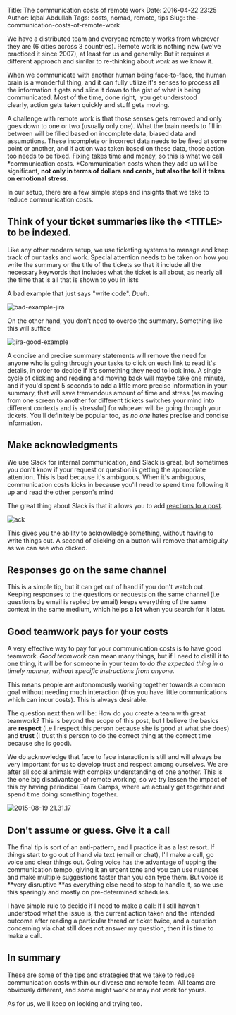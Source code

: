 Title: The communication costs of remote work
Date: 2016-04-22 23:25
Author: Iqbal Abdullah
Tags: costs, nomad, remote, tips
Slug: the-communication-costs-of-remote-work

We have a distributed team and everyone remotely works from wherever
they are (6 cities across 3 countries). Remote work is nothing new
(we've practiced it since 2007), at least for us and generally: But it
requires a different approach and similar to re-thinking about *work* as
we know it.

When we communicate with another human being face-to-face, the human
brain is a wonderful thing, and it can fully utilize it's senses to
process all the information it gets and slice it down to the gist of
what is being communicated. Most of the time, done right,  you get
understood clearly, action gets taken quickly and stuff gets moving.

A challenge with remote work is that those senses gets removed and only
goes down to one or two (usually only one). What the brain needs to fill
in between will be filled based on incomplete data, biased data and
assumptions. These incomplete or incorrect data needs to be fixed at
some point or another, and if action was taken based on these data,
those action too needs to be fixed. Fixing takes time and money, so this
is what we call *communication costs. *Communication costs when they add
up will be significant, **not only in terms of dollars and cents, but
also the toll it takes on emotional stress.**

In our setup, there are a few simple steps and insights that we take to
reduce communication costs.

Think of your ticket summaries like the &lt;TITLE&gt; to be indexed.
--------------------------------------------------------------------

Like any other modern setup, we use ticketing systems to manage and keep
track of our tasks and work. Special attention needs to be taken on how
you write the summary or the title of the tickets so that it include all
the necessary keywords that includes what the ticket is all about, as
nearly all the time that is all that is shown to you in lists

A bad example that just says "write code". *Duuh*. 

![bad-example-jira]({filename}/images/bad-example-jira.png)

On the other hand, you don't need to overdo the summary. Something like this will suffice

![jira-good-example]({filename}/images/jira-good-example.png) 

A concise and precise summary statements will remove the need for anyone
who is going through your tasks to click on each link to read it's
details, in order to decide if it's something they need to look into. A
single cycle of clicking and reading and moving back will maybe take one
minute, and if you'd spent 5 seconds to add a little more precise
information in your summary, that will save tremendous amount of time
and stress (as moving from one screen to another for different tickets
switches your mind into different contexts and is stressful) for whoever
will be going through your tickets. You'll definitely be popular too, as
*no one* hates precise and concise information.

Make acknowledgments
--------------------

We use Slack for internal communication, and Slack is great, but
sometimes you don't know if your request or question is getting the
appropriate attention. This is bad because it's ambiguous. When it's
ambiguous, communication costs kicks in because you'll need to spend
time following it up and read the other person's mind

The great thing about Slack is that it allows you to add [reactions to a
post](http://www.theverge.com/2015/7/9/8916347/slack-emoji-reactions).

![ack]({filename}/images/ack.png)

This gives you the ability to acknowledge something, without having to
write things out. A second of clicking on a button will remove that
ambiguity as we can see who clicked.

Responses go on the same channel
--------------------------------

This is a simple tip, but it can get out of hand if you don't watch out.
Keeping responses to the questions or requests on the same channel (i.e
questions by email is replied by email) keeps everything of the same
context in the same medium, which helps **a lot** when you search for it
later.

Good teamwork pays for your costs
---------------------------------

A very effective way to pay for your communication costs is to have good
teamwork. *Good teamwork* can mean many things, but if I need to distill
it to one thing, it will be for someone in your team to *do the expected
thing in a timely manner, without specific instructions from anyone.*

This means people are autonomously working together towards a common
goal without needing much interaction (thus you have little
communications which can incur costs). This is always desirable.

The question next then will be: How do you create a team with great
teamwork? This is beyond the scope of this post, but I believe the
basics are **respect** (i.e I respect this person because she is good at
what she does) and **trust** (I trust this person to do the correct
thing at the correct time because she is good).

We do acknowledge that face to face interaction is still and will always
be very important for us to develop trust and respect among ourselves.
We are after all social animals with complex understanding of one
another. This is the one big disadvantage of remote working, so we try
lessen the impact of this by having periodical Team Camps, where we
actually get together and spend time doing something together.

![2015-08-19 21.31.17]({filename}/images/2015-08-19-21-31-17.jpg)

Don't assume or guess. Give it a call
-------------------------------------

The final tip is sort of an anti-pattern, and I practice it as a last
resort. If things start to go out of hand via text (email or chat), I'll
make a call, go voice and clear things out. Going voice has the
advantage of upping the communication tempo, giving it an urgent tone
and you can use nuances and make multiple suggestions faster than you
can type them. But voice is **very disruptive **as everything else need
to stop to handle it, so we use this sparingly and mostly on
pre-determined schedules.

I have simple rule to decide if I need to make a call: If I still
haven't understood what the issue is, the current action taken and the
intended outcome after reading a particular thread or ticket twice, and
a question concerning via chat still does not answer my question, then
it is time to make a call.

In summary
----------

These are some of the tips and strategies that we take to reduce
communication costs within our diverse and remote team. All teams are
obviously different, and some might work or may not work for yours.

As for us, we'll keep on looking and trying too.

 

